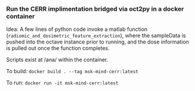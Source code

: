 ### Run the CERR implimentation bridged via oct2py in a docker container

Idea: A few lines of python code invoke a matlab function (`radiomic_and_dosimetric_feature_extraction`), where the sampleData is pushed
into the octave instance prior to running, and the dose information is pulled
out once the function completes.

Scripts exist at /ana/ within the container.

To build: `docker build . --tag msk-mind-cerr:latest`

To run: `docker run -it msk-mind-cerr:latest`
